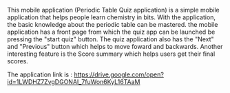 This mobile application (Periodic Table Quiz application) is a simple mobile application that helps people learn chemistry in bits. With the application, the basic knowledge about the periodic table can be mastered. the mobile application has a front page from which the quiz app can be launched be pressing the "start quiz" button. The quiz application also has the "Next" and "Previous" button which helps to move foward and backwards. Another interesting feature is the Score summary which helps users get their final scores.



The application link is : https://drive.google.com/open?id=1LWDHZ7ZvgDGONAI_7fuWon6KyL16TAaM
